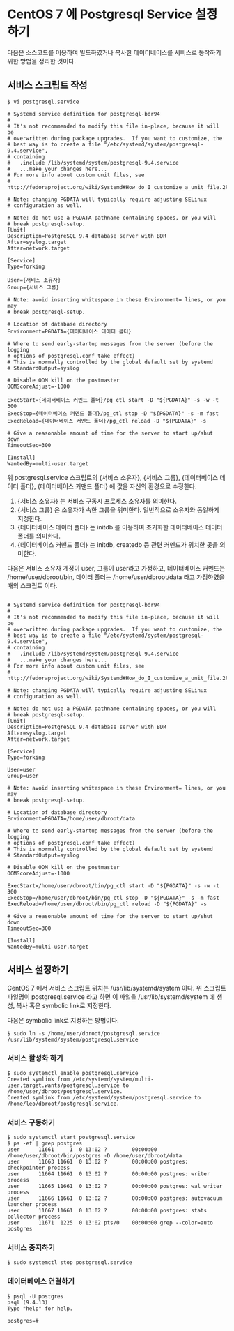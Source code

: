 # CentOS 7 에 Postgresql Service 설정하기
다음은 소스코드를 이용하여 빌드하였거나 복사한 데이터베이스를 서비스로 동작하기 위한 방법을 정리한 것이다.

## 서비스 스크립트 작성
```shell
$ vi postgresql.service

# Systemd service definition for postgresql-bdr94
# 
# It's not recommended to modify this file in-place, because it will be
# overwritten during package upgrades.  If you want to customize, the
# best way is to create a file "/etc/systemd/system/postgresql-9.4.service",
# containing
#   .include /lib/systemd/system/postgresql-9.4.service
#   ...make your changes here...
# For more info about custom unit files, see
# http://fedoraproject.org/wiki/Systemd#How_do_I_customize_a_unit_file.2F_add_a_custom_unit_file.3F

# Note: changing PGDATA will typically require adjusting SELinux
# configuration as well.

# Note: do not use a PGDATA pathname containing spaces, or you will
# break postgresql-setup.
[Unit]
Description=PostgreSQL 9.4 database server with BDR
After=syslog.target
After=network.target

[Service]
Type=forking

User={서비스 소유자}
Group={서비스 그룹}

# Note: avoid inserting whitespace in these Environment= lines, or you may
# break postgresql-setup.

# Location of database directory
Environment=PGDATA={데이터베이스 데이터 폴더}

# Where to send early-startup messages from the server (before the logging
# options of postgresql.conf take effect)
# This is normally controlled by the global default set by systemd
# StandardOutput=syslog

# Disable OOM kill on the postmaster
OOMScoreAdjust=-1000

ExecStart={데이터베이스 커멘드 폴더}/pg_ctl start -D "${PGDATA}" -s -w -t 300
ExecStop={데이터베이스 커멘드 폴더}/pg_ctl stop -D "${PGDATA}" -s -m fast
ExecReload={데이터베이스 커멘드 폴더}/pg_ctl reload -D "${PGDATA}" -s

# Give a reasonable amount of time for the server to start up/shut down
TimeoutSec=300

[Install]
WantedBy=multi-user.target
```

위 postgresql.service 스크립트의 {서비스 소유자}, {서비스 그룹}, {데이터베이스 데이터 폴더}, {데이터베이스 커맨드 폴더} 에 값을 자신의 환경으로 수정한다.
1. {서비스 소유자} 는 서비스 구동시 프로세스 소유자를 의미한다.
2. {서비스 그룹} 은 소유자가 속한 그룹을 위미한다. 일반적으로 소유자와 동일하게 지정한다.
3. {데이터베이스 데이터 폴더} 는 initdb 를 이용하여 초기화한 데이터베이스 데이터 폴더를 의미한다.
4. {데이터베이스 커맨드 폴더} 는 initdb, createdb 등 관련 커멘드가 위치한 곳을 의미한다.

다음은 서비스 소유자 계정이 user, 그룹이 user라고 가정하고, 데이터베이스 커멘드는 /home/user/dbroot/bin, 데이터 폴더는 /home/user/dbroot/data 라고 가정하였을 때의 스크립트 이다.
```shell

# Systemd service definition for postgresql-bdr94
# 
# It's not recommended to modify this file in-place, because it will be
# overwritten during package upgrades.  If you want to customize, the
# best way is to create a file "/etc/systemd/system/postgresql-9.4.service",
# containing
#   .include /lib/systemd/system/postgresql-9.4.service
#   ...make your changes here...
# For more info about custom unit files, see
# http://fedoraproject.org/wiki/Systemd#How_do_I_customize_a_unit_file.2F_add_a_custom_unit_file.3F

# Note: changing PGDATA will typically require adjusting SELinux
# configuration as well.

# Note: do not use a PGDATA pathname containing spaces, or you will
# break postgresql-setup.
[Unit]
Description=PostgreSQL 9.4 database server with BDR
After=syslog.target
After=network.target

[Service]
Type=forking

User=user
Group=user

# Note: avoid inserting whitespace in these Environment= lines, or you may
# break postgresql-setup.

# Location of database directory
Environment=PGDATA=/home/user/dbroot/data

# Where to send early-startup messages from the server (before the logging
# options of postgresql.conf take effect)
# This is normally controlled by the global default set by systemd
# StandardOutput=syslog

# Disable OOM kill on the postmaster
OOMScoreAdjust=-1000

ExecStart=/home/user/dbroot/bin/pg_ctl start -D "${PGDATA}" -s -w -t 300
ExecStop=/home/user/dbroot/bin/pg_ctl stop -D "${PGDATA}" -s -m fast
ExecReload=/home/user/dbroot/bin/pg_ctl reload -D "${PGDATA}" -s

# Give a reasonable amount of time for the server to start up/shut down
TimeoutSec=300

[Install]
WantedBy=multi-user.target

```

## 서비스 설정하기
CentOS 7 에서 서비스 스크립트 위치는 /usr/lib/systemd/system 이다. 위 스크립트 파일명이 postgresql.service 라고 하면 이 파일을 /usr/lib/systemd/system 에 생성, 복사 혹은 symbolic link로 지정한다.

다음은 symbolic link로 지정하는 방법이다.
```shell
$ sudo ln -s /home/user/dbroot/postgresql.service /usr/lib/systemd/system/postgresql.service
```

### 서비스 활성화 하기
```shell
$ sudo systemctl enable postgresql.service
Created symlink from /etc/systemd/system/multi-user.target.wants/postgresql.service to /home/user/dbroot/postgresql.service.
Created symlink from /etc/systemd/system/postgresql.service to /home/leo/dbroot/postgresql.service.
```

### 서비스 구동하기
```shell
$ sudo systemctl start postgresql.service
$ ps -ef | grep postgres
user      11661     1  0 13:02 ?        00:00:00 /home/user/dbroot/bin/postgres -D /home/user/dbroot/data
user      11663 11661  0 13:02 ?        00:00:00 postgres: checkpointer process   
user      11664 11661  0 13:02 ?        00:00:00 postgres: writer process   
user      11665 11661  0 13:02 ?        00:00:00 postgres: wal writer process   
user      11666 11661  0 13:02 ?        00:00:00 postgres: autovacuum launcher process   
user      11667 11661  0 13:02 ?        00:00:00 postgres: stats collector process   
user      11671  1225  0 13:02 pts/0    00:00:00 grep --color=auto postgres
```

### 서비스 중지하기
```shell
$ sudo systemctl stop postgresql.service
```

### 데이터베이스 연결하기
```shell
$ psql -U postgres
psql (9.4.13)
Type "help" for help.

postgres=# 
```

